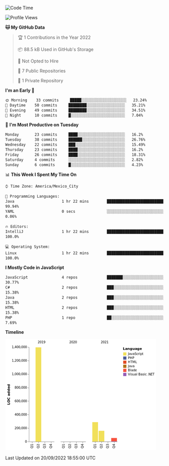 <!--START_SECTION:waka-->
![Code Time](http://img.shields.io/badge/Code%20Time-216%20hrs%2054%20mins-blue)

![Profile Views](http://img.shields.io/badge/Profile%20Views-0-blue)

**🐱 My GitHub Data** 

> 🏆 1 Contributions in the Year 2022
 > 
> 📦 88.5 kB Used in GitHub's Storage 
 > 
> 🚫 Not Opted to Hire
 > 
> 📜 7 Public Repositories 
 > 
> 🔑 1 Private Repository 
 > 
**I'm an Early 🐤** 

```text
🌞 Morning    33 commits     █████░░░░░░░░░░░░░░░░░░░░   23.24% 
🌆 Daytime    50 commits     ████████░░░░░░░░░░░░░░░░░   35.21% 
🌃 Evening    49 commits     ████████░░░░░░░░░░░░░░░░░   34.51% 
🌙 Night      10 commits     █░░░░░░░░░░░░░░░░░░░░░░░░   7.04%

```
📅 **I'm Most Productive on Tuesday** 

```text
Monday       23 commits     ████░░░░░░░░░░░░░░░░░░░░░   16.2% 
Tuesday      38 commits     ██████░░░░░░░░░░░░░░░░░░░   26.76% 
Wednesday    22 commits     ███░░░░░░░░░░░░░░░░░░░░░░   15.49% 
Thursday     23 commits     ████░░░░░░░░░░░░░░░░░░░░░   16.2% 
Friday       26 commits     ████░░░░░░░░░░░░░░░░░░░░░   18.31% 
Saturday     4 commits      ░░░░░░░░░░░░░░░░░░░░░░░░░   2.82% 
Sunday       6 commits      █░░░░░░░░░░░░░░░░░░░░░░░░   4.23%

```


📊 **This Week I Spent My Time On** 

```text
⌚︎ Time Zone: America/Mexico_City

💬 Programming Languages: 
Java                     1 hr 22 mins        █████████████████████████   99.94% 
YAML                     0 secs              ░░░░░░░░░░░░░░░░░░░░░░░░░   0.06%

🔥 Editors: 
IntelliJ                 1 hr 22 mins        █████████████████████████   100.0%

💻 Operating System: 
Linux                    1 hr 22 mins        █████████████████████████   100.0%

```

**I Mostly Code in JavaScript** 

```text
JavaScript               4 repos             ███████░░░░░░░░░░░░░░░░░░   30.77% 
C#                       2 repos             ███░░░░░░░░░░░░░░░░░░░░░░   15.38% 
Java                     2 repos             ███░░░░░░░░░░░░░░░░░░░░░░   15.38% 
HTML                     2 repos             ███░░░░░░░░░░░░░░░░░░░░░░   15.38% 
PHP                      1 repo              ██░░░░░░░░░░░░░░░░░░░░░░░   7.69%

```


**Timeline**

![Chart not found](https://raw.githubusercontent.com/JorgeGinez/JorgeGinez/main/charts/bar_graph.png) 


 Last Updated on 20/09/2022 18:55:00 UTC
<!--END_SECTION:waka-->
